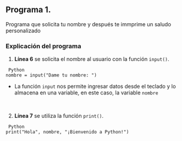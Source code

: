 ## Programa 1.
Programa que solicita tu nombre y después te immprime un saludo personalizado

### Explicación del programa
1. __Línea 6__ se solicita el nombre al usuario con la función `input()`.
```
 Python
nombre = input("Dame tu nombre: ")
```
* La función `input` nos permite ingresar datos desde el teclado y lo almacena en una variable, en este caso, la variable `nombre`

<br/>

2. __Línea 7__ se utiliza la función `print()`.
```
 Python
print("Hola", nombre, "¡Bienvenido a Python!")
```
